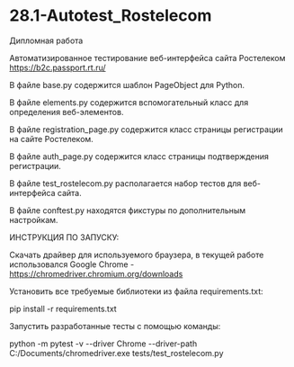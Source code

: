 # 28.1-Autotest_Rostelecom
Дипломная работа

Автоматизированное тестирование веб-интерфейса сайта Ростелеком https://b2c.passport.rt.ru/ 

В файле base.py содержится шаблон PageObject для Python.

В файле elements.py содержится вспомогательный класс для определения веб-элементов.

В файле registration_page.py содержится класс страницы регистрации на сайте Ростелеком.

В файле auth_page.py содержится класс страницы подтверждения регистрации.

В файле test_rostelecom.py располагается набор тестов для веб-интерфейса сайта.

В файле conftest.py находятся фикстуры по дополнительным настройкам.

ИНСТРУКЦИЯ ПО ЗАПУСКУ:

Скачать драйвер для используемого браузера, в текущей работе использовался Google Chrome - https://chromedriver.chromium.org/downloads

Установить все требуемые библиотеки из файла requirements.txt:

pip install -r requirements.txt

Запустить разработанные тесты с помощью команды:

python -m pytest -v --driver Chrome --driver-path C:/Documents/chromedriver.exe tests/test_rostelecom.py
